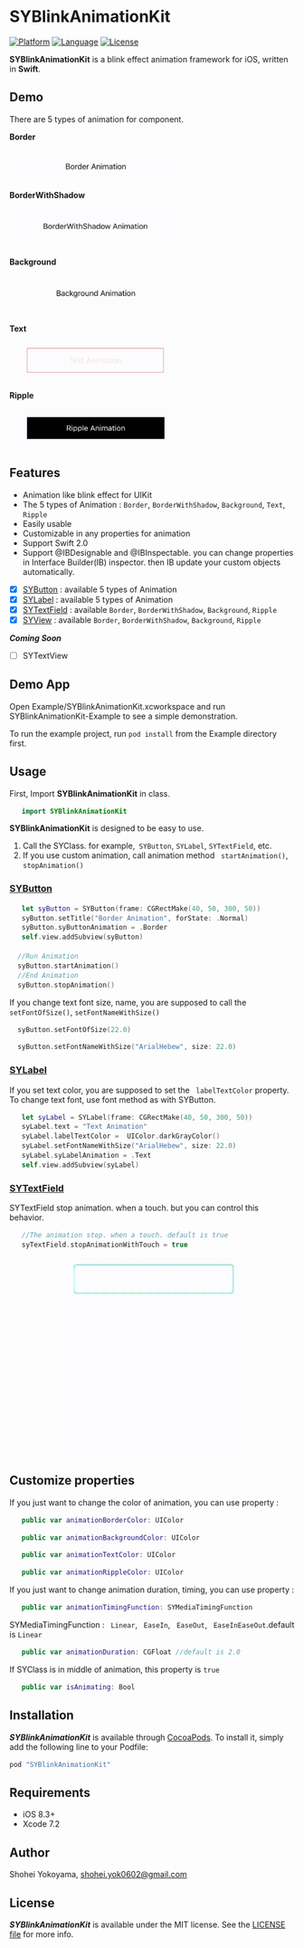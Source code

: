 # SYBlinkAnimationKit

[![Platform](http://img.shields.io/badge/platform-ios-blue.svg?style=flat
)](https://developer.apple.com/iphone/index.action)
[![Language](http://img.shields.io/badge/language-swift-brightgreen.svg?style=flat
)](https://developer.apple.com/swift)
[![License](http://img.shields.io/badge/license-MIT-lightgrey.svg?style=flat
)](http://mit-license.org)

**SYBlinkAnimationKit** is a blink effect animation framework for iOS, written in **Swift**.

## Demo

There are 5 types of animation for component.

**Border**
<p align="left">
<img src="./DemoImage/Border.gif" width="300" height="55">
</p>

**BorderWithShadow**
<p align="left">
<img src="./DemoImage/BorderWithShadow.gif" width="300" height="70">
</p>

**Background**
<p align="left">
<img src="./DemoImage/Background.gif" width="300" height="70">
</p>

**Text**
<p align="left">
<img src="./DemoImage/Text.gif" width="300" height="70">
</p>

**Ripple**
<p align="left">
<img src="./DemoImage/Ripple.gif" width="300" height="70">
</p>

## Features
- Animation like blink effect for UIKit
- The 5 types of Animation : `Border`,  `BorderWithShadow`,  `Background`, `Text`, `Ripple`
- Easily usable
- Customizable in any properties for animation
- Support Swift 2.0
- Support @IBDesignable and @IBInspectable.
you can change properties in Interface Builder(IB) inspector. then IB update your custom objects automatically.

- [x] [SYButton](https://github.com/shoheiyokoyama/SYBlinkAnimationKit/blob/master/Source/SYButton.swift) : available 5 types of Animation
- [x] [SYLabel](https://github.com/shoheiyokoyama/SYBlinkAnimationKit/blob/master/Source/SYLabel.swift) : available 5 types of Animation
- [x] [SYTextField](https://github.com/shoheiyokoyama/SYBlinkAnimationKit/blob/master/Source/SYTextField.swift) : available `Border`,  `BorderWithShadow`,  `Background`, `Ripple`
- [x] [SYView](https://github.com/shoheiyokoyama/SYBlinkAnimationKit/blob/master/Source/SYView.swift) : available `Border`,  `BorderWithShadow`,  `Background`, `Ripple`

***Coming Soon***
- [ ] SYTextView

## Demo App
Open Example/SYBlinkAnimationKit.xcworkspace and run SYBlinkAnimationKit-Example to see a simple demonstration.

To run the example project, run `pod install` from the Example directory first.

## Usage
First, Import **SYBlinkAnimationKit** in class.
```swift
   import SYBlinkAnimationKit
```

**SYBlinkAnimationKit** is designed to be easy to use.

1. Call the SYClass. for example,` SYButton`, `SYLabel`, `SYTextField`, etc.
2. If you use custom animation, call animation method ` startAnimation()`, ` stopAnimation()`

### [SYButton](https://github.com/shoheiyokoyama/SYBlinkAnimationKit/blob/master/Source/SYButton.swift)
```swift
   let syButton = SYButton(frame: CGRectMake(40, 50, 300, 50))
   syButton.setTitle("Border Animation", forState: .Normal)
   syButton.syButtonAnimation = .Border
   self.view.addSubview(syButton)

  //Run Animation
  syButton.startAnimation()
  //End Animation
  syButton.stopAnimation() 
```

If you change text font size, name, you are supposed to call the `setFontOfSize()`, `setFontNameWithSize()`
```swift
  syButton.setFontOfSize(22.0)
```
```swift
  syButton.setFontNameWithSize("ArialHebew", size: 22.0)
```

### [SYLabel](https://github.com/shoheiyokoyama/SYBlinkAnimationKit/blob/master/Source/SYLabel.swift)
If you set text color, you are supposed to set the ` labelTextColor` property.
To change text font, use font method as with SYButton.
```swift
   let syLabel = SYLabel(frame: CGRectMake(40, 50, 300, 50))
   syLabel.text = "Text Animation"
   syLabel.labelTextColor =  UIColor.darkGrayColor()
   syLabel.setFontNameWithSize("ArialHebew", size: 22.0)
   syLabel.syLabelAnimation = .Text
   self.view.addSubview(syLabel)
```

### [SYTextField](https://github.com/shoheiyokoyama/SYBlinkAnimationKit/blob/master/Source/SYTextField.swift)
SYTextField stop animation. when a touch.
but you can control this behavior.
```swift
   //The animation stop. when a touch. default is true
   syTextField.stopAnimationWithTouch = true
```

<p align="center">
<img src="./DemoImage/SYTextFieldSample.gif" width="350" height="350">
</p>

## Customize properties

If you just want to change the color of animation, you can use property :
```swift
   public var animationBorderColor: UIColor
```
```swift
   public var animationBackgroundColor: UIColor
```
```swift
   public var animationTextColor: UIColor
```
```swift
   public var animationRippleColor: UIColor
```

If you just want to change animation duration, timing,  you can use property :
```swift
   public var animationTimingFunction: SYMediaTimingFunction
```
SYMediaTimingFunction : ` Linear`, ` EaseIn`, ` EaseOut`, ` EaseInEaseOut`.default is `Linear`
```swift
   public var animationDuration: CGFloat //default is 2.0
```

If SYClass is in middle of animation, this property is `true`
```swift
   public var isAnimating: Bool
```

## Installation

***SYBlinkAnimationKit*** is available through [CocoaPods](http://cocoapods.org). To install
it, simply add the following line to your Podfile:

```ruby
pod "SYBlinkAnimationKit"
```

## Requirements
- iOS 8.3+
- Xcode 7.2

## Author

Shohei Yokoyama, shohei.yok0602@gmail.com

## License

***SYBlinkAnimationKit*** is available under the MIT license. See the [LICENSE file](https://github.com/shoheiyokoyama/SYBlinkAnimationKit/blob/master/LICENSE) for more info.

